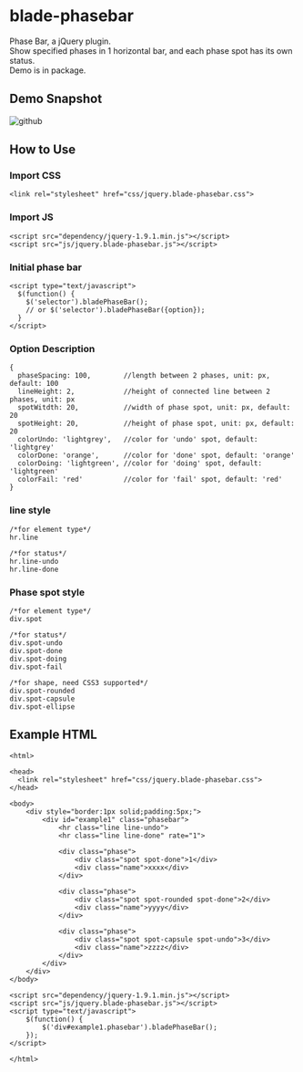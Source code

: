 blade-phasebar
==============
Phase Bar, a jQuery plugin.<br/>
Show specified phases in 1 horizontal bar, and each phase spot has its own status.<br/>
Demo is in package.

Demo Snapshot
--------------
![github](http://img2.ph.126.net/8sEhl2vcVpk7DMeWcRY-qQ==/2856126588783212615.png "blade-phasebar")

How to Use
--------------
### Import CSS
    <link rel="stylesheet" href="css/jquery.blade-phasebar.css">

### Import JS
    <script src="dependency/jquery-1.9.1.min.js"></script>
    <script src="js/jquery.blade-phasebar.js"></script>

### Initial phase bar
    <script type="text/javascript">
      $(function() {
        $('selector').bladePhaseBar();
        // or $('selector').bladePhaseBar({option});
      }
    </script>

### Option Description
    {
      phaseSpacing: 100,        //length between 2 phases, unit: px, default: 100
      lineHeight: 2,            //height of connected line between 2 phases, unit: px
      spotWitdth: 20,           //width of phase spot, unit: px, default: 20
      spotHeight: 20,           //height of phase spot, unit: px, default: 20
      colorUndo: 'lightgrey',   //color for 'undo' spot, default: 'lightgrey'
      colorDone: 'orange',      //color for 'done' spot, default: 'orange'
      colorDoing: 'lightgreen', //color for 'doing' spot, default: 'lightgreen'
      colorFail: 'red'          //color for 'fail' spot, default: 'red'
    }

### line style
    /*for element type*/
    hr.line
    
    /*for status*/
    hr.line-undo
    hr.line-done

### Phase spot style
    /*for element type*/
    div.spot
    
    /*for status*/
    div.spot-undo
    div.spot-done
    div.spot-doing
    div.spot-fail
    
    /*for shape, need CSS3 supported*/
    div.spot-rounded
    div.spot-capsule
    div.spot-ellipse

Example HTML
--------------
    <html>
    
    <head>
      <link rel="stylesheet" href="css/jquery.blade-phasebar.css">
    </head>
    
    <body>
    	<div style="border:1px solid;padding:5px;">
    		<div id="example1" class="phasebar">
    			<hr class="line line-undo">
    			<hr class="line line-done" rate="1">
    			
    			<div class="phase">
    				<div class="spot spot-done">1</div>
    				<div class="name">xxxx</div>
    			</div>
    			
    			<div class="phase">
    				<div class="spot spot-rounded spot-done">2</div>
    				<div class="name">yyyy</div>
    			</div>
    			
    			<div class="phase">
    				<div class="spot spot-capsule spot-undo">3</div>
    				<div class="name">zzzz</div>
    			</div>
    		</div>
    	</div>
    </body>
    
    <script src="dependency/jquery-1.9.1.min.js"></script>
    <script src="js/jquery.blade-phasebar.js"></script>
    <script type="text/javascript">
    	$(function() {
    		$('div#example1.phasebar').bladePhaseBar();
    	});
    </script>
    
    </html>
